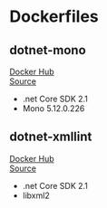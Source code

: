 # Dockerfiles

## dotnet-mono

[Docker Hub](https://hub.docker.com/r/gfoidl/dotnet-mono/)  
[Source](/dotnet-mono/Dockerfile)

* .net Core SDK 2.1 
* Mono 5.12.0.226

## dotnet-xmllint

[Docker Hub](https://hub.docker.com/r/gfoidl/dotnet-xmllint/)  
[Source](/dotnet-xmllint/Dockerfile)

* .net Core SDK 2.1
* libxml2
